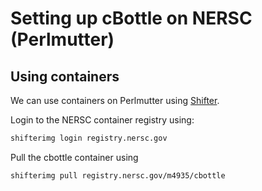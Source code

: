 # Setting up cBottle on NERSC (Perlmutter)

## Using containers
We can use containers on Perlmutter using [Shifter](https://docs.nersc.gov/development/containers/shifter/).

Login to the NERSC container registry using:
```bash
shifterimg login registry.nersc.gov
```

Pull the cbottle container using 
```bash
shifterimg pull registry.nersc.gov/m4935/cbottle
```

